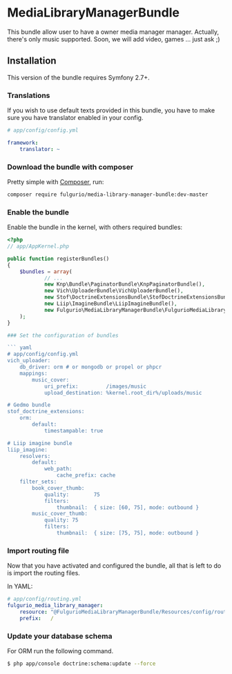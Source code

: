 MediaLibraryManagerBundle
=========================

This bundle allow user to have a owner media manager manager.
Actually, there's only music supported. Soon, we will add video, games ... just ask ;)

Installation
------------

This version of the bundle requires Symfony 2.7+.

### Translations

If you wish to use default texts provided in this bundle, you have to make
sure you have translator enabled in your config.

``` yaml
# app/config/config.yml

framework:
    translator: ~
```

### Download the bundle with composer

Pretty simple with [Composer](http://packagist.org), run:

```sh
composer require fulgurio/media-library-manager-bundle:dev-master
```

### Enable the bundle

Enable the bundle in the kernel, with others required bundles:

``` php
<?php
// app/AppKernel.php

public function registerBundles()
{
    $bundles = array(
            // ...
            new Knp\Bundle\PaginatorBundle\KnpPaginatorBundle(),
            new Vich\UploaderBundle\VichUploaderBundle(),
            new Stof\DoctrineExtensionsBundle\StofDoctrineExtensionsBundle(),
            new Liip\ImagineBundle\LiipImagineBundle(),
            new Fulgurio\MediaLibraryManagerBundle\FulgurioMediaLibraryManagerBundle(),
    );
}

### Set the configuration of bundles

``` yaml
# app/config/config.yml
vich_uploader:
    db_driver: orm # or mongodb or propel or phpcr
    mappings:
        music_cover:
            uri_prefix:         /images/music
            upload_destination: %kernel.root_dir%/uploads/music

# Gedmo bundle
stof_doctrine_extensions:
    orm:
        default:
            timestampable: true

# Liip imagine bundle
liip_imagine:
    resolvers:
        default:
            web_path:
                cache_prefix: cache
    filter_sets:
        book_cover_thumb:
            quality:        75
            filters:
                thumbnail:  { size: [60, 75], mode: outbound }
        music_cover_thumb:
            quality: 75
            filters:
                thumbnail:  { size: [75, 75], mode: outbound }
```

### Import routing file

Now that you have activated and configured the bundle, all that is left to do is
import the routing files.

In YAML:
``` yaml
# app/config/routing.yml
fulgurio_media_library_manager:
    resource: "@FulgurioMediaLibraryManagerBundle/Resources/config/routing.yml"
    prefix:   /
```

### Update your database schema

For ORM run the following command.

``` bash
$ php app/console doctrine:schema:update --force
```
